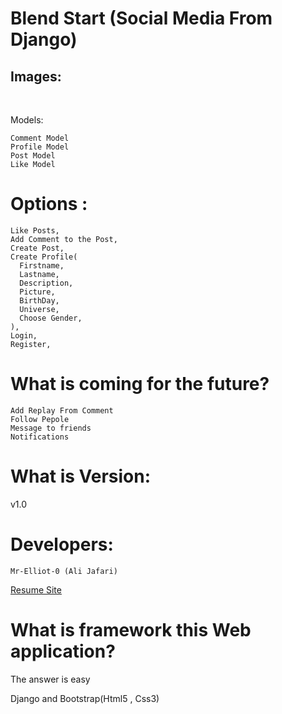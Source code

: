 # Blend Start (Social Media From Django)


<h2>Images:</h2>

<div class="images">
        <img src="https://github.com/Mr-Elliot-0/Blend-Star/blob/main/ScreenShots/1.png" alt="" style=" max-width:200;">
        <img src="https://github.com/Mr-Elliot-0/Blend-Star/blob/main/ScreenShots/2.png" alt="" style=" max-width:200;">
        <img src="https://github.com/Mr-Elliot-0/Blend-Star/blob/main/ScreenShots/3.png" alt="" style=" max-width:200;">
        <img src="https://github.com/Mr-Elliot-0/Blend-Star/blob/main/ScreenShots/4.png" alt="" style=" max-width:200;">
</div>


<p> Models: </p>

    Comment Model
    Profile Model
    Post Model
    Like Model


# Options :

    Like Posts,
    Add Comment to the Post,
    Create Post,
    Create Profile(
      Firstname,
      Lastname,
      Description,
      Picture,
      BirthDay,
      Universe,
      Choose Gender,
    ),
    Login,
    Register,


# What is coming for the future?
    Add Replay From Comment
    Follow Pepole
    Message to friends
    Notifications

# What is Version:

  v1.0


# Developers:

    Mr-Elliot-0 (Ali Jafari)
  <a href="https://mr-elliot-0.github.io/resume">Resume Site</a>

# What is framework this Web application?
  The answer is easy
  <p>Django and Bootstrap(Html5 , Css3)</p>
